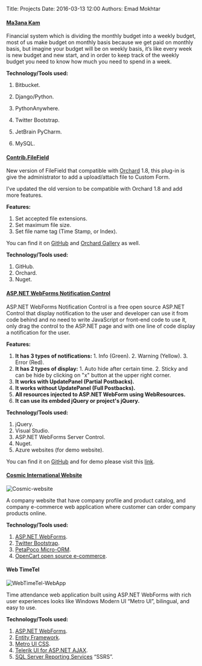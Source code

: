 Title: Projects
Date: 2016-03-13 12:00
Authors: Emad Mokhtar

#### [Ma3ana Kam](/2015/03/my-first-django-app/)

Financial system which is dividing the monthly budget into a weekly budget, most of us make budget on monthly basis because we get paid on monthly basis, but imagine your budget will be on weekly basis, it’s like every week is new budget and new start, and in order to keep track of the weekly budget you need to know how much you need to spend in a week.

**Technology/Tools used:**  


  1. Bitbucket.  

  2. Django/Python.
  3. PythonAnywhere.
  4. Twitter Bootstrap.
  5. JetBrain PyCharm.
  6. MySQL.

#### [Contrib.FileField](https://github.com/EmadMokhtar/Contrib.FileField)

New version of FileField that compatible with [Orchard](http://www.orchardproject.net/) 1.8, this plug-in is give the administrator to add a upload/attach file to Custom Form.

I’ve updated the old version to be compatible with Orchard 1.8 and add more features.

**Features:**

  1. Set accepted file extensions. 
  2. Set maximum file size. 
  3. Set file name tag (Time Stamp, or Index).

You can find it on [GitHub](https://github.com/EmadMokhtar/Contrib.FileField) and [Orchard Gallery](https://gallery.orchardproject.net/List/Modules/Orchard.Module.Contrib.FileField) as well.

**Technology/Tools used:**

  1. GitHub.
  2. Orchard.
  3. Nuget.

#### [ASP.NET WebForms Notification Control](/2014/06/asp-net-webforms-notification-control/)

ASP.NET WebForms Notification Control is a free open source ASP.NET Control that display notification to the user and developer can use it from code behind and no need to write JavaScript or front-end code to use it, only drag the control to the ASP.NET page and with one line of code display a notification for the user.

**Features:**

  1. **It has 3 types of notifications:**
    1. Info (Green). 
    2. Warning (Yellow). 
    3. Error (Red).
  2. **It has 2 types of display:**
    1. Auto hide after certain time. 
    2. Sticky and can be hide by clicking on "x" button at the upper right corner.
  3. **It works with UpdatePanel (Partial Postbacks).**
  4. **It works without UpdatePanel (Full Postbacks).**
  5. **All resources injected to ASP.NET WebForm using WebResources.**
  6. **It can use its embded jQuery or project's jQuery.**

**Technology/Tools used:**

  1. jQuery. 
  2. Visual Studio. 
  3. ASP.NET WebForms Server Control. 
  4. Nuget. 
  5. Azure websites (for demo website).

You can find it on [GitHub](https://github.com/EmadMokhtar/CustomControls.NotificationControl) and for demo please visit this [link](http://notificaitoncontrol.azurewebsites.net/).

#### [Cosmic International Website](http://www.cosmic.com.kw)

![Cosmic-website]({static}/images/Cosmic-website.png)

A company website that have company profile and product catalog, and   
company e-commerce web application where customer can order company products online.

**Technology/Tools used:**

  1. [ASP.NET WebForms](http://www.asp.net/web-forms). 
  2. [Twitter Bootstrap](http://getbootstrap.com/2.3.2/). 
  3. [PetaPoco Micro-ORM](http://www.toptensoftware.com/petapoco/). 
  4. [OpenCart open source e-commerce](http://www.opencart.com/). 

#### Web TimeTel

![WebTimeTel-WebApp]({static}/images/WebTimeTel-WebApp.png)

Time attendance web application built using ASP.NET WebForms with rich   
user experiences looks like Windows Modern UI “Metro UI”, bilingual, and easy to use.

**Technology/Tools used:**

  1. [ASP.NET WebForms](http://www.asp.net/web-forms). 
  2. [Entity Framework](http://entityframework.codeplex.com/). 
  3. [Metro UI CSS](http://metroui.org.ua/). 
  4. [Telerik UI for ASP.NET AJAX](http://www.telerik.com/products/aspnet-ajax.aspx). 
  5. [SQL Server Reporting Services](http://www.microsoft.com/en-us/sqlserver/solutions-technologies/business-intelligence/reporting.aspx) “SSRS”.